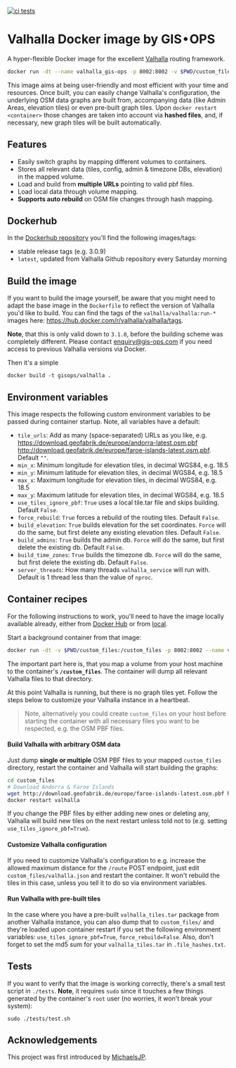 [![ci tests](https://github.com/gis-ops/docker-valhalla/actions/workflows/tests.yml/badge.svg)](https://github.com/gis-ops/docker-valhalla/actions/workflows/tests.yml)

# Valhalla Docker image by GIS • OPS

A hyper-flexible Docker image for the excellent [Valhalla](https://github.com/valhalla/valhalla) routing framework.

```bash
docker run -dt --name valhalla_gis-ops -p 8002:8002 -v $PWD/custom_files:/custom_files gisops/valhalla:latest
```

This image aims at being user-friendly and most efficient with your time and resources. Once built, you can easily change Valhalla's configuration, the underlying OSM data graphs are built from, accompanying data (like Admin Areas, elevation tiles) or even pre-built graph tiles. Upon `docker restart <container>` those changes are taken into account via **hashed files**, and, if necessary, new graph tiles will be built automatically.

## Features

-   Easily switch graphs by mapping different volumes to containers.
-   Stores all relevant data (tiles, config, admin & timezone DBs, elevation) in the mapped volume.
-   Load and build from **multiple URLs** pointing to valid pbf files.
-   Load local data through volume mapping.
-   **Supports auto rebuild** on OSM file changes through hash mapping.

## Dockerhub

In the [Dockerhub repository](https://hub.docker.com/r/gisops/valhalla) you'll find the following images/tags:

- stable release tags (e.g. 3.0.9)
- `latest`, updated from Valhalla Github repository every Saturday morning

## Build the image

If you want to build the image yourself, be aware that you might need to adapt the base image in the `Dockerfile` to reflect the version of Valhalla you'd like to build. You can find the tags of the `valhalla/valhalla:run-*` images here: https://hub.docker.com/r/valhalla/valhalla/tags.

**Note**, that this is only valid down to `3.1.0`, before the building scheme was completely different. Please contact enquiry@gis-ops.com if you need access to previous Valhalla versions via Docker.

Then it's a simple

```shell script
docker build -t gisops/valhalla .
```

## Environment variables

This image respects the following custom environment variables to be passed during container startup. Note, all variables have a default:

- `tile_urls`: Add as many (space-separated) URLs as you like, e.g. https://download.geofabrik.de/europe/andorra-latest.osm.pbf http://download.geofabrik.de/europe/faroe-islands-latest.osm.pbf. Default `""`.
- `min_x`: Minimum longitude for elevation tiles, in decimal WGS84, e.g. 18.5
- `min_y`: Minimum latitude for elevation tiles, in decimal WGS84, e.g. 18.5
- `max_x`: Maximum longitude for elevation tiles, in decimal WGS84, e.g. 18.5
- `max_y`: Maximum latitude for elevation tiles, in decimal WGS84, e.g. 18.5
- `use_tiles_ignore_pbf`: `True` uses a local tile.tar file and skips building. Default `False`.
- `force_rebuild`: `True` forces a rebuild of the routing tiles. Default `False`.
- `build_elevation`: `True` builds elevation for the set coordinates. `Force` will do the same, but first delete any existing elevation tiles. Default `False`.
- `build_admins`: `True` builds the admin db. `Force` will do the same, but first delete the existing db. Default `False`.
- `build_time_zones`: `True` builds the timezone db. `Force` will do the same, but first delete the existing db. Default `False`.
- `server_threads`: How many threads `valhalla_service` will run with. Default is 1 thread less than the value of `nproc`.

## Container recipes

For the following instructions to work, you'll need to have the image locally available already, either from [Docker Hub](https://hub.docker.com/repository/docker/gisops/valhalla) or from [local](#build-the-image).

Start a background container from that image:

```bash
docker run -dt -v $PWD/custom_files:/custom_files -p 8002:8002 --name valhalla gisops/valhalla:latest
```

The important part here is, that you map a volume from your host machine to the container's **`/custom_files`**. The container will dump all relevant Valhalla files to that directory.

At this point Valhalla is running, but there is no graph tiles yet. Follow the steps below to customize your Valhalla instance in a heartbeat.

> Note, alternatively you could create `custom_files` on your host before starting the container with all necessary files you want to be respected, e.g. the OSM PBF files.

#### Build Valhalla with arbitrary OSM data

Just dump **single or multiple** OSM PBF files to your mapped `custom_files` directory, restart the container and Valhalla will start building the graphs:

```bash
cd custom_files
# Download Andorra & Faroe Islands
wget http://download.geofabrik.de/europe/faroe-islands-latest.osm.pbf http://download.geofabrik.de/europe/andorra-latest.osm.pbf
docker restart valhalla
```

If you change the PBF files by either adding new ones or deleting any, Valhalla will build new tiles on the next restart unless told not to (e.g. setting `use_tiles_ignore_pbf=True`).

#### Customize Valhalla configuration

If you need to customize Valhalla's configuration to e.g. increase the allowed maximum distance for the `/route` POST endpoint, just edit `custom_files/valhalla.json` and restart the container. It won't rebuild the tiles in this case, unless you tell it to do so via environment variables.

#### Run Valhalla with pre-built tiles

In the case where you have a pre-built `valhalla_tiles.tar` package from another Valhalla instance, you can also dump that to `custom_files/` and they're loaded upon container restart if you set the following environment variables: `use_tiles_ignore_pbf=True`, `force_rebuild=False`. Also, don't forget to set the md5 sum for your `valhalla_tiles.tar` in `.file_hashes.txt`.

## Tests

If you want to verify that the image is working correctly, there's a small test script in `./tests`. **Note**, it requires `sudo` since it touches a few things generated by the container's `root` user (no worries, it won't break your system):

```shell script
sudo ./tests/test.sh
```

## Acknowledgements

This project was first introduced by [MichaelsJP](https://github.com/MichaelsJP).

